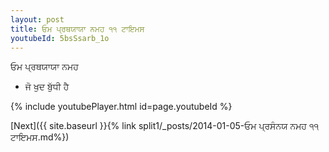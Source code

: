 ```yaml
---
layout: post
title: ਓਮ ਪ੍ਰਥਯਾਯਾ ਨਮਹ ੧੧ ਟਾਇਮਸ
youtubeId: 5bsSsarb_1o
---
```

 
 
 ਓਮ ਪ੍ਰਥਯਾਯਾ ਨਮਹ  
 
 -  ਜੋ ਖੁਦ ਬੁੱਧੀ ਹੈ 
 
  
 
  
 
 
 
 
 
 


{% include youtubePlayer.html id=page.youtubeId %}
 
[Next]({{ site.baseurl }}{% link  split1/_posts/2014-01-05-ਓਮ ਪ੍ਰਸੰਨਯ ਨਮਹ ੧੧ ਟਾਇਮਸ.md%})
 
